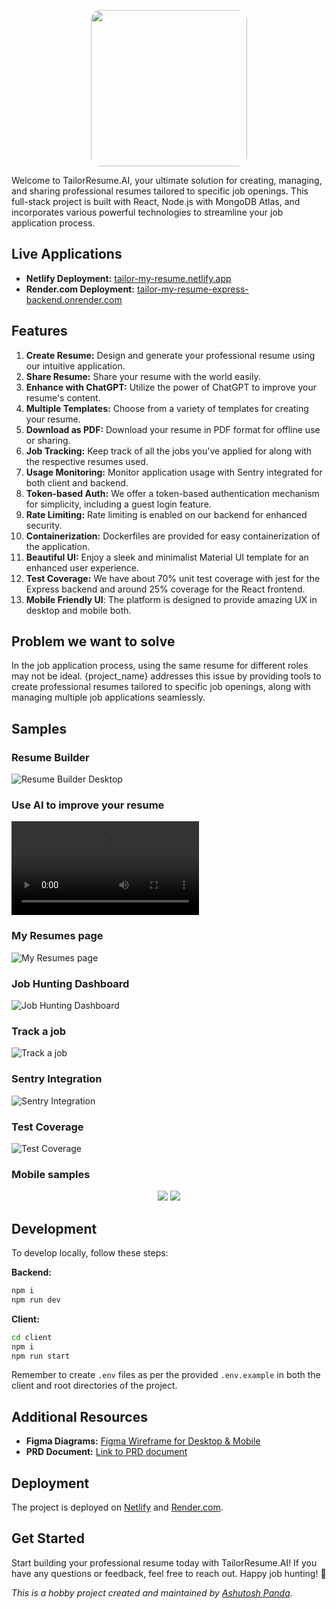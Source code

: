 <p align="center">
  <img src="./assets/logo.png" width="250px" style="border-radius: 15px;">
</p>

Welcome to TailorResume.AI, your ultimate solution for creating, managing, and sharing professional resumes tailored to specific job openings. This full-stack project is built with React, Node.js with MongoDB Atlas, and incorporates various powerful technologies to streamline your job application process.

## Live Applications

- **Netlify Deployment:** [tailor-my-resume.netlify.app](tailor-my-resume.netlify.app)
- **Render.com Deployment:** [tailor-my-resume-express-backend.onrender.com](https://tailor-my-resume-express-backend.onrender.com)

## Features

1. **Create Resume:** Design and generate your professional resume using our intuitive application.
2. **Share Resume:** Share your resume with the world easily.
3. **Enhance with ChatGPT:** Utilize the power of ChatGPT to improve your resume's content.
4. **Multiple Templates:** Choose from a variety of templates for creating your resume.
5. **Download as PDF:** Download your resume in PDF format for offline use or sharing.
6. **Job Tracking:** Keep track of all the jobs you've applied for along with the respective resumes used.
7. **Usage Monitoring:** Monitor application usage with Sentry integrated for both client and backend.
8. **Token-based Auth:** We offer a token-based authentication mechanism for simplicity, including a guest login feature.
9. **Rate Limiting:** Rate limiting is enabled on our backend for enhanced security.
10. **Containerization:** Dockerfiles are provided for easy containerization of the application.
11. **Beautiful UI:** Enjoy a sleek and minimalist Material UI template for an enhanced user experience.
12. **Test Coverage:** We have about 70% unit test coverage with jest for the Express backend and around 25% coverage for the React frontend.
13. **Mobile Friendly UI**: The platform is designed to provide amazing UX in desktop and mobile both.

## Problem we want to solve

In the job application process, using the same resume for different roles may not be ideal. {project_name} addresses this issue by providing tools to create professional resumes tailored to specific job openings, along with managing multiple job applications seamlessly.

## Samples

### Resume Builder

![Resume Builder Desktop](./assets/resume-builder-desktop.png)

### Use AI to improve your resume

![Improve Resume with AI](./assets/improve-resume-with-ai.webm)

### My Resumes page

![My Resumes page ](./assets/resume-cards-desktop.png)

### Job Hunting Dashboard

![Job Hunting Dashboard](./assets/job-hunt-dashboard.png)

### Track a job

![Track a job](./assets/job-hunt-screen.png)

### Sentry Integration

![Sentry Integration](./assets/sentry.png)

### Test Coverage

![Test Coverage](./assets/coverage-express.png)

### Mobile samples

<p align="center">
  <img src="./assets/resume-mobile.png" >
  <img src="./assets/resume-cards-mobile.png" >
</p>

## Development

To develop locally, follow these steps:

**Backend:**

```bash
npm i
npm run dev
```

**Client:**

```bash
cd client
npm i
npm run start
```

Remember to create `.env` files as per the provided `.env.example` in both the client and root directories of the project.

## Additional Resources

- **Figma Diagrams:** [Figma Wireframe for Desktop & Mobile](https://www.figma.com/file/GxuX8FxP5UWVFho9PPrcxJ/TailorMyResume-Material-3-Design?type=design&node-id=54725%3A27727&mode=design&t=9uk293qjmVIjlVdB-1)
- **PRD Document:** [Link to PRD document](#)

## Deployment

The project is deployed on [Netlify](https://www.netlify.com/) and [Render.com](https://render.com/).

## Get Started

Start building your professional resume today with TailorResume.AI!
If you have any questions or feedback, feel free to reach out.
Happy job hunting! 🚀

_This is a hobby project created and maintained by [Ashutosh Panda](https://www.linkedin.com/in/ashutosh-panda/)._
